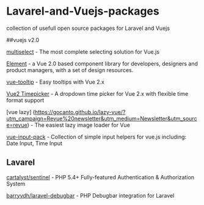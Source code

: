 # Lavarel-and-Vuejs-packages
collection of usefull open source packages for Laravel and Vuejs

##vuejs v2.0

[multiselect](https://monterail.github.io/vue-multiselect/) - The most complete selecting solution for Vue.js

[Element](http://element.eleme.io/#/en-US) - a Vue 2.0 based component library for developers, designers and product managers, with a set of design resources.

[vue-tooltip](https://akryum.github.io/vue-tooltip/) - Easy tooltips with Vue 2.x

[Vue2 Timepicker](https://phoenixwong.github.io/vue2-timepicker/?utm_campaign=Revue%20newsletter&utm_medium=Newsletter&utm_source=revue) - A dropdown time picker for Vue 2.x with flexible time format support

[vue lazy] (https://gocanto.github.io/lazy-vue/?utm_campaign=Revue%20newsletter&utm_medium=Newsletter&utm_source=revue) - The easiest lazy image loader for Vue

[vue-input-pack](https://www.npmjs.com/package/vue-input-pack) - Collection of simple input helpers for vue.js including: Date Input, Time Input


## Lavarel

[cartalyst/sentinel](https://packagist.org/packages/cartalyst/sentinel) - PHP 5.4+ Fully-featured Authentication & Authorization System

[barryvdh/laravel-debugbar](https://packagist.org/packages/barryvdh/laravel-debugbar) - PHP Debugbar integration for Laravel
